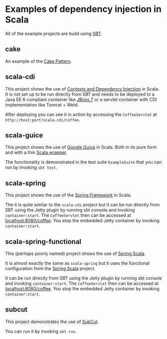 Examples of dependency injection in Scala
=======
All of the example projects are build using [SBT](http://www.scala-sbt.org/).

cake
----
An example of the [Cake Pattern](http://jonasboner.com/2008/10/06/real-world-scala-dependency-injection-di/).

scala-cdi
---------
This project shows the use of [Contexts and Dependency Injection](http://jcp.org/en/jsr/detail?id=299) in Scala.
It is not set up to be run directly from SBT and needs to be deployed to a Java EE 6 compliant container like
[JBoss 7](http://www.jboss.org/jbossas) or a servlet container with CDI implementation like Tomcat + Weld.

After deploying you can see it in action by accessing the `CoffeeServlet` at `http://host:port/scala-cdi/coffee`.

scala-guice
-----------
This project shows the use of [Google Guice](http://code.google.com/p/google-guice/) in Scala. Both in its pure
form and with a thin [Scala wrapper](https://github.com/codingwell/scala-guice).

The functionality is demonstrated in the test suite `ExampleSuite` that you can run by invoking `sbt test`.

scala-spring
------------
This project shows the use of the [Spring Framework](http://www.springsource.org/spring-framework) in Scala.

The it is quite similar to the `scala-cdi` project but it can be run directly from SBT using the Jetty plugin by
running sbt console and invoking `container:start`. The `CoffeeServlet` then can be accessed at
[localhost:8080/coffee](http://localhost:8080/coffee). You stop the embedded Jetty container by invoking `container:start`.

scala-spring-functional
-----------------------
This (perhaps poorly named) project shows the use of [Spring Scala](https://github.com/SpringSource/spring-scala).

It is almost exactly the same as `scala-spring` but it uses the functional configuration from the
[Spring Scala](https://github.com/SpringSource/spring-scala) project.

It can be run directly from SBT using the Jetty plugin by running sbt console and invoking `container:start`.
The `CoffeeServlet` then can be accessed at [localhost:8080/coffee](http://localhost:8080/coffee).
You stop the embedded Jetty container by invoking `container:start`.

subcut
------
This project demonstrates the use of [SubCut](https://github.com/dickwall/subcut).

You can run it by invoking `sbt run`.
